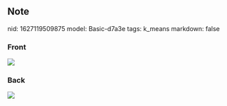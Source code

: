 ## Note
nid: 1627119509875
model: Basic-d7a3e
tags: k_means
markdown: false

### Front
<img src="paste-2c62c8d22fcf5622fe6a191224cdca11de9a2e51.jpg">

### Back
<img src="paste-de2fa10a597fa533a216ea14ef9ca9d7813c0a98.jpg">
